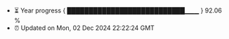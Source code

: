 - ⏳ Year progress { ███████████████████████████▁▁▁ } 92.06 %
- ⏰ Updated on Mon, 02 Dec 2024 22:22:24 GMT

